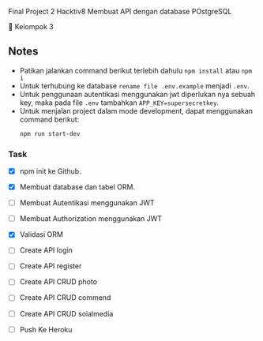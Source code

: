 Final Project 2 Hacktiv8
Membuat API dengan database POstgreSQL

🌱 Kelompok 3

## Notes

- Patikan jalankan command berikut terlebih dahulu `npm install` atau `npm i`
- Untuk terhubung ke database `rename file .env.example` menjadi `.env`.
- Untuk penggunaan autentikasi menggunakan jwt diperlukan nya sebuah key, maka pada file `.env` tambahkan `APP_KEY=supersecretkey`.
- Untuk menjalan project dalam mode development, dapat menggunakan command berikut:
  ```sh
  npm run start-dev
  ```

### Task
- [X] npm init ke Github.
- [x] Membuat database dan tabel ORM.
- [ ] Membuat Autentikasi menggunakan JWT
- [ ] Membuat Authorization menggunakan JWT
- [x] Validasi ORM
- [ ] Create API login
- [ ] Create API register
- [ ] Create API CRUD photo
- [ ] Create API CRUD commend
- [ ] Create API CRUD soialmedia
- [ ] Push Ke Heroku

